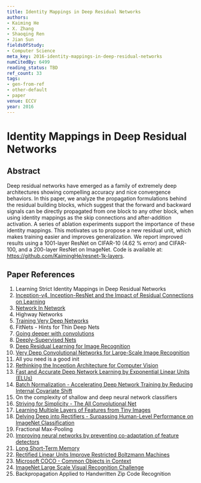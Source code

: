 ```yaml
---
title: Identity Mappings in Deep Residual Networks
authors:
- Kaiming He
- X. Zhang
- Shaoqing Ren
- Jian Sun
fieldsOfStudy:
- Computer Science
meta_key: 2016-identity-mappings-in-deep-residual-networks
numCitedBy: 6499
reading_status: TBD
ref_count: 33
tags:
- gen-from-ref
- other-default
- paper
venue: ECCV
year: 2016
---
```


# Identity Mappings in Deep Residual Networks

## Abstract

Deep residual networks have emerged as a family of extremely deep architectures showing compelling accuracy and nice convergence behaviors. In this paper, we analyze the propagation formulations behind the residual building blocks, which suggest that the forward and backward signals can be directly propagated from one block to any other block, when using identity mappings as the skip connections and after-addition activation. A series of ablation experiments support the importance of these identity mappings. This motivates us to propose a new residual unit, which makes training easier and improves generalization. We report improved results using a 1001-layer ResNet on CIFAR-10 (4.62 % error) and CIFAR-100, and a 200-layer ResNet on ImageNet. Code is available at: https://github.com/KaimingHe/resnet-1k-layers.

## Paper References

1. Learning Strict Identity Mappings in Deep Residual Networks
2. [Inception-v4, Inception-ResNet and the Impact of Residual Connections on Learning](2017-inception-v4-inception-resnet-and-the-impact-of-residual-connections-on-learning)
3. [Network In Network](2014-network-in-network)
4. Highway Networks
5. [Training Very Deep Networks](2015-training-very-deep-networks)
6. FitNets - Hints for Thin Deep Nets
7. [Going deeper with convolutions](2015-going-deeper-with-convolutions)
8. [Deeply-Supervised Nets](2015-deeply-supervised-nets)
9. [Deep Residual Learning for Image Recognition](2015-resnet.md)
10. [Very Deep Convolutional Networks for Large-Scale Image Recognition](2015-very-deep-convolutional-networks-for-large-scale-image-recognition)
11. All you need is a good init
12. [Rethinking the Inception Architecture for Computer Vision](2016-rethinking-the-inception-architecture-for-computer-vision)
13. [Fast and Accurate Deep Network Learning by Exponential Linear Units (ELUs)](2016-fast-and-accurate-deep-network-learning-by-exponential-linear-units-elus)
14. [Batch Normalization - Accelerating Deep Network Training by Reducing Internal Covariate Shift](2015-batch-normalization-accelerating-deep-network-training-by-reducing-internal-covariate-shift)
15. On the complexity of shallow and deep neural network classifiers
16. [Striving for Simplicity - The All Convolutional Net](2015-striving-for-simplicity-the-all-convolutional-net)
17. [Learning Multiple Layers of Features from Tiny Images](2009-learning-multiple-layers-of-features-from-tiny-images)
18. [Delving Deep into Rectifiers - Surpassing Human-Level Performance on ImageNet Classification](2015-delving-deep-into-rectifiers-surpassing-human-level-performance-on-imagenet-classification)
19. Fractional Max-Pooling
20. [Improving neural networks by preventing co-adaptation of feature detectors](2012-improving-neural-networks-by-preventing-co-adaptation-of-feature-detectors)
21. [Long Short-Term Memory](1997-long-short-term-memory)
22. [Rectified Linear Units Improve Restricted Boltzmann Machines](2010-rectified-linear-units-improve-restricted-boltzmann-machines)
23. [Microsoft COCO - Common Objects in Context](2014-microsoft-coco-common-objects-in-context)
24. [ImageNet Large Scale Visual Recognition Challenge](2015-imagenet-large-scale-visual-recognition-challenge)
25. Backpropagation Applied to Handwritten Zip Code Recognition
